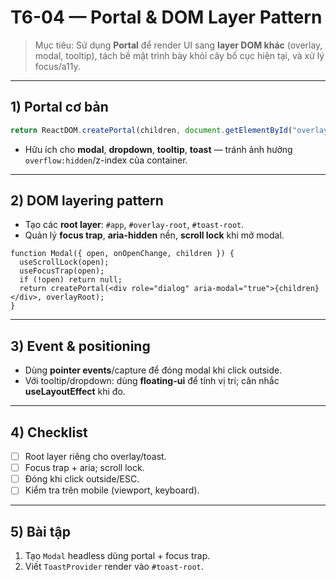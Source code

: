 # T6-04 — Portal & DOM Layer Pattern

> Mục tiêu: Sử dụng **Portal** để render UI sang **layer DOM khác** (overlay, modal, tooltip), tách bề mặt trình bày khỏi cây bố cục hiện tại, và xử lý focus/a11y.

---

## 1) Portal cơ bản
```jsx
return ReactDOM.createPortal(children, document.getElementById("overlay-root"));
```

- Hữu ích cho **modal**, **dropdown**, **tooltip**, **toast** — tránh ảnh hưởng `overflow:hidden`/z-index của container.

---

## 2) DOM layering pattern
- Tạo các **root layer**: `#app`, `#overlay-root`, `#toast-root`.  
- Quản lý **focus trap**, **aria-hidden** nền, **scroll lock** khi mở modal.

```tsx
function Modal({ open, onOpenChange, children }) {
  useScrollLock(open);
  useFocusTrap(open);
  if (!open) return null;
  return createPortal(<div role="dialog" aria-modal="true">{children}</div>, overlayRoot);
}
```

---

## 3) Event & positioning
- Dùng **pointer events**/capture để đóng modal khi click outside.  
- Với tooltip/dropdown: dùng **floating-ui** để tính vị trí; cân nhắc **useLayoutEffect** khi đo.

---

## 4) Checklist
- [ ] Root layer riêng cho overlay/toast.  
- [ ] Focus trap + aria; scroll lock.  
- [ ] Đóng khi click outside/ESC.  
- [ ] Kiểm tra trên mobile (viewport, keyboard).

---

## 5) Bài tập
1. Tạo `Modal` headless dùng portal + focus trap.  
2. Viết `ToastProvider` render vào `#toast-root`.
